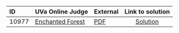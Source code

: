 | ID | UVa Online Judge | External | Link to solution |
|:---|:---|:---|:---:|
| 10977 | [Enchanted Forest](https://onlinejudge.org/index.php?option=onlinejudge&page=show_problem&problem=1918) | [PDF](https://onlinejudge.org/external/109/10977.pdf) | [Solution](https%3A//github.com/versenyi98/programming-contests/tree/master/UVa%20Online%20Judge/10977%2520-%2520Enchanted%2520Forest)|
